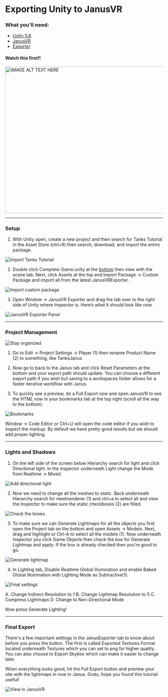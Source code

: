 # Exporting Unity to JanusVR

### What you'll need:

- [Unity 5.6](https://unity3d.com/get-unity/download)
- [JanusVR](http://janusvr.com/download.php)
- [Exporter](https://github.com/JamesMcCrae/janusvr_utils/releases/tag/unity-latest)

#### **Watch this first!!**

<a href="http://www.youtube.com/watch?feature=player_embedded&v=1cxy5OXap0A
" target="_blank"><img src="http://img.youtube.com/vi/1cxy5OXap0A/0.jpg" 
alt="IMAGE ALT TEXT HERE" width="846" height="468" /></a>


***

### Setup

1. With Unity open, create a new project and then search for Tanks Tutorial in the Asset Store (ctrl+9) then search, download, and import the entire package.

![Import Tanks Tutorial](https://i.imgur.com/AVbKVhD.jpg)

2. Double click Complete-Game.unity at the [bottom](https://i.imgur.com/j4WEZ0Y.jpg) then view with the scene tab. Next, click Assets at the top and Import Package -> Custom Package and import all from the latest JanusVRExporter.

![Import custom package](https://i.imgur.com/lKV5KmO.jpg)

3. Open Window -> JanusVR Exporter and drag the tab over to the right side of Unity where Inspector is. Here’s what it should look like now.

![JanusVR Exporter Panel](https://i.imgur.com/2B9WcgT.jpg)

***

### Project Management

![Stay organized](https://i.imgur.com/lynnS8D.jpg)

1. Go to Edit -> Project Settings -> Player (1) then rename Product Name (2) to something, like TanksJanus

2. Now go to back to the Janus tab and click Reset Parameters at the bottom and your export path should update. You can choose a different export path if you wish but saving to a workspaces folder allows for a faster iterative workflow with Janus.

3. To quickly see a preview, do a Full Export now and open JanusVR to see the HTML now in your bookmarks tab at the top right (scroll all the way to the bottom).

![Bookmarks](https://i.imgur.com/3hV1zy5.jpg)

Window -> Code Editor or Ctrl+U will open the code editor if you wish to inspect the markup. By default we have pretty good results but we should add proper lighting.

***

### Lights and Shadows

1. On the left side of the screen below Hierarchy search for light and click Directional light. In the inspector underneath Light change the Mode from Realtime -> Mixed.

![Add directional light](https://i.imgur.com/gLOBeP8.jpg)

2. Now we need to change all the meshes to static. Back underneath Hierarchy search for meshrenderer (1) and ctrl+a to select all and view the Inspector to make sure the static checkboxes (2) are filled.

![Check the boxes](https://i.imgur.com/U0CY6tv.jpg)

3. To make sure we can Generate Lightmaps for all the objects you first open the Project tab on the bottom and open Assets -> Models. Next, drag and highlight or Ctrl-A to select all the models (1). Now underneath Inspector you click Game Objects then check the box for Generate Lightmap and apply. If the box is already checked then you're good to go.

![Generate lightmap](https://i.imgur.com/55wGX7N.jpg)

4. In Lighting tab, Disable Realtime Global Illumination and enable Baked Global Illumination with Lighting Mode as Subtractive(1).

![Final settings](https://i.imgur.com/cPiLMAC.jpg)

A. Change Indirect Resolution to 1
B. Change Lightmap Resolution to 5
C. Compress Lightmaps
D. Change to Non-Directional Mode 

Now press Generate Lighting!

***

### Final Export

There's a few important settings in the JanusExporter tab to know about before you press the button. The first is called Exported Textures Format located underneath Textures which you can set to png for higher quality. You can also choose to Export Skybox which can make it easier to change later.

When everything looks good, hit the Full Export button and preview your site with the lightmaps in now in Janus. Grats, hope you found this tutorial useful!

![View in JanusVR](https://i.imgur.com/8e66zUm.jpg)

